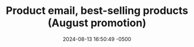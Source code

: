 ---
layout: portfolio_single
title: "Product email, best-selling products (August promotion)"
category: email
date: 2024-08-13 16:50:49 -0500
permalink: /portfolio/email/precept-2408-best-sellers
featured_image: {
  desktop_src: "/assets/img/portfolio/email/ecommerce/catalog/precept_product_2024_best-sellers_08-august_620.webp",
  desktop_fallback: "https://raw.githubusercontent.com/capncapes/emails/main/ecommerce/catalog/assets/precept_product_2024_best-sellers_08-august_620.jpg",
  mobile_src: "/assets/img/portfolio/email/ecommerce/catalog/precept_product_2024_best-sellers_08-august_340.webp",
  mobile_fallback: "https://raw.githubusercontent.com/capncapes/emails/main/ecommerce/catalog/assets/precept_product_2024_best-sellers_08-august_340.jpeg",
  social: "",
  title: "A product email promoting best-selling Bible study workbooks",
  alt: "A screenshot of a product email for Precept"
}
description: "This email features top-selling products for August promotion."
project_url: "https://github.com/capncapes/emails/blob/main/ecommerce/catalog/precept_product_2024_best-sellers_08-august.html"
tags: ["responsive", "accessible", "products", "AMPscript"]
priority: 1
featured: true
published: true
---